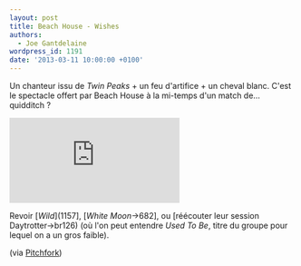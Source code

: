 ```yaml
---
layout: post
title: Beach House - Wishes
authors:
  - Joe Gantdelaine
wordpress_id: 1191
date: '2013-03-11 10:00:00 +0100'
---
```

Un chanteur issu de *Twin Peaks* + un feu d'artifice + un cheval blanc. C'est le spectacle offert par Beach House à la mi-temps d'un match de… quidditch ? 

<iframe src="http://www.youtube.com/embed/OS6duOoxctw" frameborder="0" allowfullscreen></iframe>

Revoir [*Wild*](1157], [*White Moon*->682], ou [réécouter leur session Daytrotter->br126) (où l'on peut entendre *Used To Be*, titre du groupe pour lequel on a un gros faible).

(via [Pitchfork](http://pitchfork.com/news/49829-watch-the-surreal-beach-house-video-for-wishes-directed-by-eric-wareheim-and-starring-ray-wise/))
